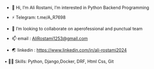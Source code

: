 - 👋 Hi, I’m Ali Rostami,
I’m interested in Python Backend Programming

- ⚡️ Telegram: t.me/A_R7698

- 💞️ I’m looking to collaborate on aperofessional and punctual team

- 📫 email : AliRostami1253@gmail.com

- 🌏 linkedin : https://www.linkedin.com/in/ali-rostami2024

• 🧑‍💻 Skills: Python, Django,Docker, DRF, Html Css, Git
